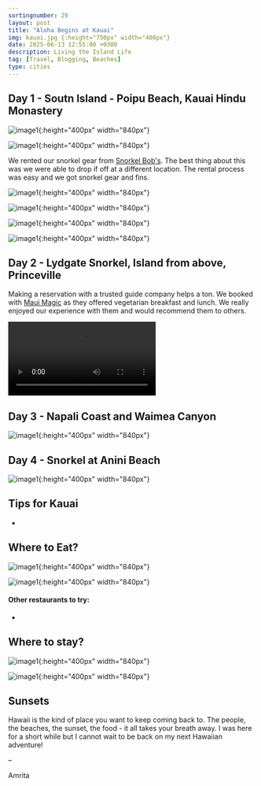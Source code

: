 ```yaml
---
sortingnumber: 29
layout: post
title: "Aloha Begins at Kauai"
img: kauai.jpg {:height="750px" width="400px"}
date: 2025-06-13 12:55:00 +0300
description: Living the Island Life
tag: [Travel, Blogging, Beaches]
type: cities
---
```



## Day 1 - Soutn Island - Poipu Beach, Kauai Hindu Monastery


![image1]({{site.baseurl}}/assets/img/hawaii2/pic2.jpg){:height="400px" width="840px"}


![image1]({{site.baseurl}}/assets/img/hawaii2/pic2.jpg){:height="400px" width="840px"}


We rented our snorkel gear from [Snorkel Bob's](https://snorkelbob.com/). The best thing about this was we were able to drop if off at a different location. The rental process was easy and we got snorkel gear and fins.

![image1]({{site.baseurl}}/assets/img/hawaii2/pic2.jpg){:height="400px" width="840px"}


![image1]({{site.baseurl}}/assets/img/hawaii2/pic2.jpg){:height="400px" width="840px"}


![image1]({{site.baseurl}}/assets/img/hawaii2/pic2.jpg){:height="400px" width="840px"}


![image1]({{site.baseurl}}/assets/img/hawaii2/pic2.jpg){:height="400px" width="840px"}


## Day 2 - Lydgate Snorkel, Island from above, Princeville



Making a reservation with a trusted guide company helps a ton. We booked with [Maui Magic](https://www.snorkelmolokini.com/maui-magic) as they offered vegetarian breakfast and lunch. We really enjoyed our experience with them and would recommend them to others.





![]({{site.baseurl}}/assets/img/hawaii1/3.MOV)



## Day 3 - Napali Coast and Waimea Canyon



![image1]({{site.baseurl}}/assets/img/hawaii2/pic2.jpg){:height="400px" width="840px"}




## Day 4 - Snorkel at Anini Beach

![image1]({{site.baseurl}}/assets/img/hawaii2/pic2.jpg){:height="400px" width="840px"}




## Tips for Kauai

- 

## Where to Eat?


![image1]({{site.baseurl}}/assets/img/hawaii2/pic2.jpg){:height="400px" width="840px"}


![image1]({{site.baseurl}}/assets/img/hawaii2/pic2.jpg){:height="400px" width="840px"}



#### Other restaurants to try:

- 


## Where to stay?




![image1]({{site.baseurl}}/assets/img/hawaii1/pic1.jpg){:height="400px" width="840px"}


![image1]({{site.baseurl}}/assets/img/hawaii1/pic24.jpg){:height="400px" width="840px"}


## Sunsets



Hawaii is the kind of place you want to keep coming back to. The people, the beaches, the sunset, the food - it all takes your breath away. I was here for a short while but I cannot wait to be back on my next Hawaiian adventure!

–

Amrita
